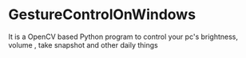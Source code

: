 # GestureControlOnWindows
It is a OpenCV based Python program to control your pc's  brightness, volume , take snapshot and other daily things
